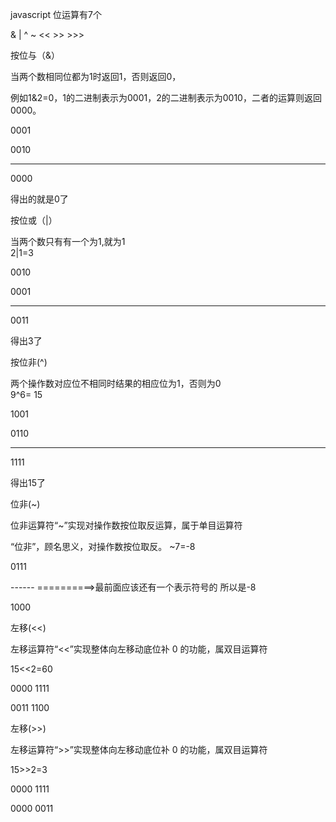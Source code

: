 javascript 位运算有7个

&      |      ^      ~      <<      >>      >>> 

 

按位与（&）

当两个数相同位都为1时返回1，否则返回0，

例如1&2=0，1的二进制表示为0001，2的二进制表示为0010，二者的运算则返回0000。

0001

0010

-------

0000

得出的就是0了

 

按位或（|）

当两个数只有有一个为1,就为1       
2|1=3

0010

0001

-------

0011

得出3了

 

按位非(^)

两个操作数对应位不相同时结果的相应位为1，否则为0    
9^6= 15

1001

0110

-------

1111

得出15了

 

位非(~)

位非运算符“~”实现对操作数按位取反运算，属于单目运算符 

“位非”，顾名思义，对操作数按位取反。   ~7=-8

0111

------            ==========>最前面应该还有一个表示符号的  所以是-8

1000

 

左移(<<)

左移运算符“<<”实现整体向左移动底位补 0 的功能，属双目运算符

15<<2=60

0000 1111

0011 1100


左移(>>)

左移运算符“>>”实现整体向左移动底位补 0 的功能，属双目运算符

15>>2=3

0000 1111

0000 0011
